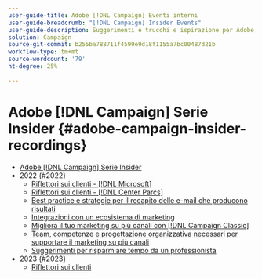```yaml
---
user-guide-title: Adobe [!DNL Campaign] Eventi interni
user-guide-breadcrumb: "[!DNL Campaign] Insider Events"
user-guide-description: Suggerimenti e trucchi e ispirazione per Adobe [!DNL Campaign] i clienti possono contribuire a sviluppare strategie di marketing cross-channel, migliorare le competenze dei professionisti di marketing team e aiutare le organizzazioni a lanciare strategie di marketing cross-channel più avanzate.
solution: Campaign
source-git-commit: b255ba788711f4599e9d18f1155a7bc00487d21b
workflow-type: tm+mt
source-wordcount: '79'
ht-degree: 25%

---
```



# Adobe [!DNL Campaign] Serie Insider {#adobe-campaign-insider-recordings}

+ [Adobe [!DNL Campaign] Serie Insider](overview.md)
+ 2022 {#2022}
   + [Riflettori sui clienti - [!DNL Microsoft]](2022/microsoft.md)
   + [Riflettori sui clienti - [!DNL Center Parcs]](2022/center-parcs.md)
   + [Best practice e strategie per il recapito delle e-mail che producono risultati](2022/deliverability-best-practices.md)
   + [Integrazioni con un ecosistema di marketing](2022/integrations.md)
   + [Migliora il tuo marketing su più canali con [!DNL Campaign Classic]](2022/cross-channel.md)
   + [Team, competenze e progettazione organizzativa necessari per supportare il marketing su più canali](2022/team-skills-org-design.md)
   + [Suggerimenti per risparmiare tempo da un professionista](2022/tips.md)
+ 2023 {#2023}
   + [Riflettori sui clienti](2023/customer-spotlight-center-parcs.md)